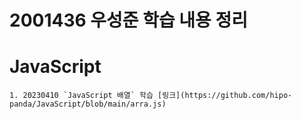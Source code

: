 # 2001436 우성준 학습 내용 정리

# JavaScript

    1. 20230410 `JavaScript 배열` 학습 [링크](https://github.com/hipo-panda/JavaScript/blob/main/arra.js)

